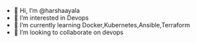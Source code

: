 - 👋 Hi, I’m @harshaayala
- 👀 I’m interested in Devops
- 🌱 I’m currently learning Docker,Kubernetes,Ansible,Terraform
- 💞️ I’m looking to collaborate on devops 

<!---
harshaayala/harshaayala is a ✨ special ✨ repository because its `README.md` (this file) appears on your GitHub profile.
You can click the Preview link to take a look at your changes.
--->
